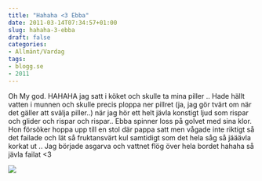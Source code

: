 ```yaml
---
title: "Hahaha <3 Ebba"
date: 2011-03-14T07:34:57+01:00
slug: hahaha-3-ebba
draft: false
categories:
- Allmänt/Vardag
tags:
- blogg.se
- 2011
---
```

Oh My god. HAHAHA jag satt i köket och skulle ta mina piller .. Hade hällt vatten i munnen och skulle precis ploppa ner pillret (ja, jag gör tvärt om när det gäller att svälja piller..) när jag hör ett helt jävla konstigt ljud som rispar och glider och rispar och rispar.. Ebba spinner loss på golvet med sina klor. Hon försöker hoppa upp till en stol där pappa satt men vågade inte riktigt så det failade och lät så fruktansvärt kul samtidigt som det hela såg så jääävla korkat ut .. Jag började asgarva och vattnet flög över hela bordet hahaha så jävla failat <3  
  
  
![](/assets/images/blogg.se/ebbafunderar12juli06_137515669.jpg)